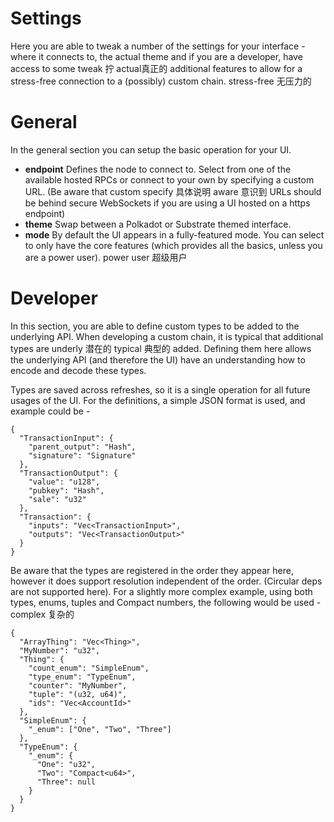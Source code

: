 # Settings

Here you are able to tweak a number of the settings for your interface - where it connects to, the actual theme and if you are a developer, have access to some 
tweak 拧 actual真正的
additional features to allow for a stress-free connection to a (possibly) custom chain.
stress-free 无压力的
# General

In the general section you can setup the basic operation for your UI.

- **endpoint** Defines the node to connect to. Select from one of the available hosted RPCs or connect to your own by specifying a custom URL. (Be aware that custom 
specify 具体说明  aware 意识到 
URLs should be behind secure WebSockets if you are using a UI hosted on a https endpoint)
- **theme** Swap between a Polkadot or Substrate themed interface.
- **mode** By default the UI appears in a fully-featured mode. You can select to only have the core features (which provides all the basics, unless you are a power user).
power user 超级用户
# Developer

In this section, you are able to define custom types to be added to the underlying API. When developing a custom chain, it is typical that additional types are
underly 潜在的 typical 典型的 
added. Defining them here allows the underlying API (and therefore the UI) have an understanding how to encode and decode these types.


Types are saved across refreshes, so it is a single operation for all future usages of the UI. For the definitions, a simple JSON format is used, and example could be -

```
{
  "TransactionInput": {
    "parent_output": "Hash",
    "signature": "Signature"
  },
  "TransactionOutput": {
    "value": "u128",
    "pubkey": "Hash",
    "sale": "u32"
  },
  "Transaction": {
    "inputs": "Vec<TransactionInput>",
    "outputs": "Vec<TransactionOutput>"
  }
}
```

Be aware that the types are registered in the order they appear here, however it does support resolution independent of the order. (Circular deps are not supported here). For a slightly more complex example, using both types, enums, tuples and Compact numbers, the following would be used -
complex 复杂的
```
{
  "ArrayThing": "Vec<Thing>",
  "MyNumber": "u32",
  "Thing": {
    "count_enum": "SimpleEnum",
    "type_enum": "TypeEnum",
    "counter": "MyNumber",
    "tuple": "(u32, u64)",
    "ids": "Vec<AccountId>"
  },
  "SimpleEnum": {
    "_enum": ["One", "Two", "Three"]
  },
  "TypeEnum": {
    "_enum": {
      "One": "u32",
      "Two": "Compact<u64>",
      "Three": null
    }
  }
}
```
